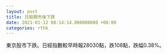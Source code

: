 ```yaml
---
layout: post
title: 日股開市後下跌
date: 2021-01-12 08:14:14.000000000 +08:00
categories: rthk
---
```


東京股市下跌。日經指數較早時報28030點，跌108點，跌幅0.38%。
